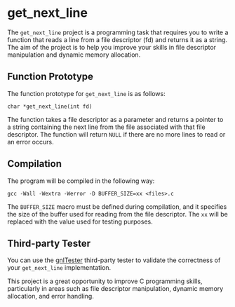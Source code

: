 #   get_next_line

The `get_next_line` project is a programming task that requires you to write a function that reads a line from a file descriptor (fd) and returns it as a string. The aim of the project is to help you improve your skills in file descriptor manipulation and dynamic memory allocation.

## Function Prototype

The function prototype for `get_next_line` is as follows:

`char *get_next_line(int fd)` 

The function takes a file descriptor as a parameter and returns a pointer to a string containing the next line from the file associated with that file descriptor. The function will return `NULL` if there are no more lines to read or an error occurs.

## Compilation

The program will be compiled in the following way:

`gcc -Wall -Wextra -Werror -D BUFFER_SIZE=xx <files>.c` 

The `BUFFER_SIZE` macro must be defined during compilation, and it specifies the size of the buffer used for reading from the file descriptor. The `xx` will be replaced with the value used for testing purposes.

## Third-party Tester

You can use the [gnlTester](https://github.com/Tripouille/gnlTester) third-party tester to validate the correctness of your `get_next_line` implementation.

This project is a great opportunity to improve C programming skills, particularly in areas such as file descriptor manipulation, dynamic memory allocation, and error handling.
